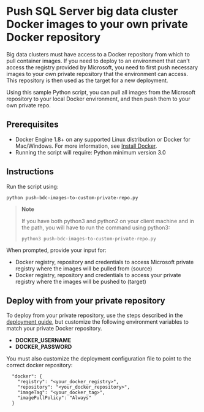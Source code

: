 # Push SQL Server big data cluster Docker images to your own private Docker repository

Big data clusters must have access to a Docker repository from which to pull container images. If you need to deploy to an environment  that can't access the registry provided by Microsoft, you need to first push necessary images to your own private repository that the environment can access. This repository is then used as the target for a new deployment.

Using this sample Python script, you can pull all images from the Microsoft repository to your local Docker environment, and then push them to your own private repo.

## Prerequisites

- Docker Engine 1.8+ on any supported Linux distribution or Docker for Mac/Windows. For more information, see [Install Docker](https://docs.docker.com/engine/installation/).
- Running the script will require: Python minimum version 3.0

## Instructions

Run the script using:
```
python push-bdc-images-to-custom-private-repo.py
```

>**Note**
>
>If you have both python3 and python2 on your client machine and in the path, you will have to run the command using python3:
>```
>python3 push-bdc-images-to-custom-private-repo.py
>```

When prompted, provide your input for:
- Docker registry, repository and credentials to access Microsoft private registry where the images will be pulled from (source)
- Docker registry, repository and credentials to access your private registry where the images will be pushed to (target)

## Deploy with from your private repository

To deploy from your private repository, use the steps described in the [deployment guide](deployment-guidance.md), but customize the following environment variables to match your private Docker repository.

- **DOCKER_USERNAME**
- **DOCKER_PASSWORD**  

You must also customize the deployment configuration file to point to the correct docker repository:

```
  "docker": {
    "registry": "<your_docker_registry>",
    "repository": "<your_docker_repository>",
    "imageTag": "<your_docker_tag>",
    "imagePullPolicy": "Always"
  }
```
